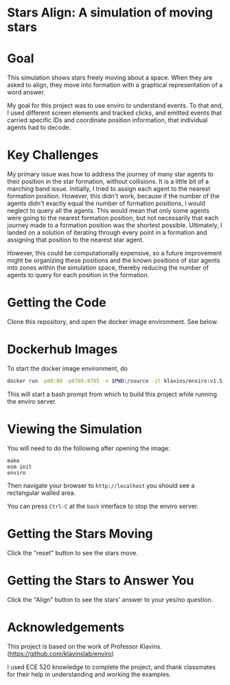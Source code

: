 Stars Align: A simulation of moving stars
===

Goal
===
This simulation shows stars freely moving about a space. When they are asked to align, they move into formation with a graphical representation of a word answer.

My goal for this project was to use enviro to understand events. To that end, I used different screen elements and tracked clicks, and emitted events that carried specific IDs and coordinate position information, that individual agents had to decode.

Key Challenges
===
My primary issue was how to address the journey of many star agents to their position in the star formation, without collisions. It is a little bit of a marching band issue. Initially, I tried to assign each agent to the nearest formation position. However, this didn't work, because if the number of the agents didn't exactly equal the number of formation positions, I would neglect to query all the agents. This would mean that only some agents were going to the nearest formation position, but not necessarily that each journey made to a formation position was the shortest possible. Ultimately, I landed on a solution of iterating through every point in a formation and assigning that position to the nearest star agent.

However, this could be computationally expensive, so a future improvement might be organizing these positions and the known positions of star agents into zones within the simulation space, thereby reducing the number of agents to query for each position in the formation.


Getting the Code
===
Clone this repository, and open the docker image environment. See below.

Dockerhub Images
===

To start the docker image environment, do
```bash
docker run -p80:80 -p8765:8765 -v $PWD:/source -it klavins/enviro:v1.5 bash
```
This will start a bash prompt from which to build this project while running the enviro server.

Viewing the Simulation
===
You will need to do the following after opening the image:
```
make
esm init
enviro
```

Then navigate your browser to `http://localhost` you should see a rectangular walled area. 

You can press `Ctrl-C` at the `bash` interface to stop the enviro server. 

Getting the Stars Moving
===

Click the "reset" button to see the stars move.

Getting the Stars to Answer You
===
Click the "Align" button to see the stars' answer to your yes/no question.

Acknowledgements
===
This project is based on the work of Professor Klavins. (https://github.com/klavinslab/enviro) 

I used ECE 520 knowledge to complete the project, and thank classmates for their help in understanding and working the examples. 